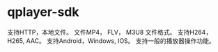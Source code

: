 # qplayer-sdk
支持HTTP，本地文件。
文件MP4， FLV， M3U8 文件格式。
支持H264，H265, AAC。
支持Android，Windows, IOS。
支持一般的播放器操作功能。
